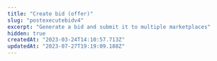```yaml
---
title: "Create bid (offer)"
slug: "postexecutebidv4"
excerpt: "Generate a bid and submit it to multiple marketplaces"
hidden: true
createdAt: "2023-03-24T14:10:57.713Z"
updatedAt: "2023-07-27T19:19:09.188Z"
---
```


